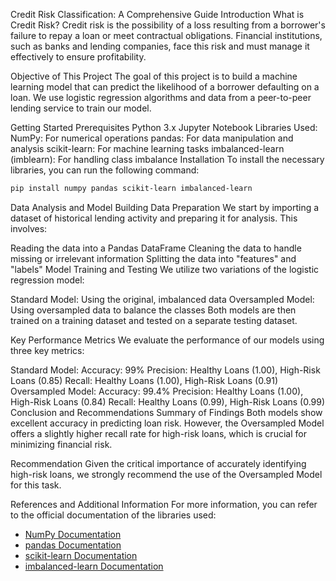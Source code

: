 Credit Risk Classification: A Comprehensive Guide
Introduction
What is Credit Risk?
Credit risk is the possibility of a loss resulting from a borrower's failure to repay a loan or meet contractual obligations. Financial institutions, such as banks and lending companies, face this risk and must manage it effectively to ensure profitability.

Objective of This Project
The goal of this project is to build a machine learning model that can predict the likelihood of a borrower defaulting on a loan. We use logistic regression algorithms and data from a peer-to-peer lending service to train our model.

Getting Started
Prerequisites
Python 3.x
Jupyter Notebook
Libraries Used:
NumPy: For numerical operations
pandas: For data manipulation and analysis
scikit-learn: For machine learning tasks
imbalanced-learn (imblearn): For handling class imbalance
Installation
To install the necessary libraries, you can run the following command:

```bash
pip install numpy pandas scikit-learn imbalanced-learn
```

Data Analysis and Model Building
Data Preparation
We start by importing a dataset of historical lending activity and preparing it for analysis. This involves:

Reading the data into a Pandas DataFrame
Cleaning the data to handle missing or irrelevant information
Splitting the data into "features" and "labels"
Model Training and Testing
We utilize two variations of the logistic regression model:

Standard Model: Using the original, imbalanced data
Oversampled Model: Using oversampled data to balance the classes
Both models are then trained on a training dataset and tested on a separate testing dataset.

Key Performance Metrics
We evaluate the performance of our models using three key metrics:

Standard Model:
Accuracy: 99%
Precision: Healthy Loans (1.00), High-Risk Loans (0.85)
Recall: Healthy Loans (1.00), High-Risk Loans (0.91)
Oversampled Model:
Accuracy: 99.4%
Precision: Healthy Loans (1.00), High-Risk Loans (0.84)
Recall: Healthy Loans (0.99), High-Risk Loans (0.99)
Conclusion and Recommendations
Summary of Findings
Both models show excellent accuracy in predicting loan risk. However, the Oversampled Model offers a slightly higher recall rate for high-risk loans, which is crucial for minimizing financial risk.

Recommendation
Given the critical importance of accurately identifying high-risk loans, we strongly recommend the use of the Oversampled Model for this task.

References and Additional Information
For more information, you can refer to the official documentation of the libraries used:
- [NumPy Documentation](https://numpy.org/doc/)
- [pandas Documentation](https://pandas.pydata.org/docs/)
- [scikit-learn Documentation](https://scikit-learn.org/stable/documentation.html)
- [imbalanced-learn Documentation](https://imbalanced-learn.org/stable/)

